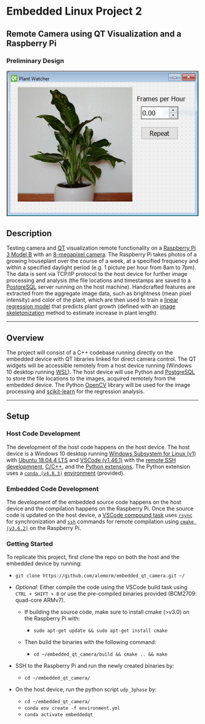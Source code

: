 # Embedded Linux Project 2

## Remote Camera using QT Visualization and a Raspberry Pi

### Preliminary Design

![Sample QT Window][sampleqt]

## Description

Testing camera and [QT] visualization remote functionality on a [Raspberry Pi 3 Model B][raspberrypi] with an [8-megapixel camera][picamera]. The Raspberry Pi takes photos of a growing houseplant over the course of a week, at a specified frequency and within a specified daylight period (e.g. 1 picture per hour from 8am to 7pm). The data is sent via TCP/IP protocol to the host device for further image processing and analysis (the file locations and timestamps are saved to a [PostgreSQL] server running on the host machine). Handcrafted features are extracted from the aggregate image data, such as brightness (mean pixel intensity) and color of the plant, which are then used to train a [linear regression model][linreg] that predicts plant growth (defined with an [image skeletonization][imageskel] method to estimate increase in plant length).

---

## Overview

The project will consist of a C++ codebase running directly on the embedded device with QT libraries linked for direct camera control. The QT widgets will be accessible remotely from a host device running (Windows 10 desktop running [WSL]). The host device will use Python and [PostgreSQL] to store the file locations to the images, acquired remotely from the embedded device. The Python [OpenCV] library will be used for the image processing and [scikit-learn] for the regression analysis.

---

## Setup

### Host Code Development

The development of the host code happens on the host device. The host device is a Windows 10 desktop running [Windows Subsystem for Linux (v1)][wsl] with [Ubuntu 18.04.4 LTS][ubuntu] and [VSCode (v1.46.1)][vscode] with the [remote SSH developmnent][sshext], [C/C++][c++], and the [Python extensions][pythonext]. The Python extension uses a [`conda (v4.8.3)`][conda] [environment] (provided).

### Embedded Code Development

The development of the embedded source code happens on the host device and the compilation happens on the Raspberry Pi.  Once the source code is updated on the host device, a [VSCode compound task][vstasks] uses [`rsync`] for synchronization and [`ssh`] commands for remote compilation using [`cmake (v3.6.2)`][cmake] on the Raspberry Pi.

### Getting Started

To replicate this project, first clone the repo on both the host and the embedded device by running:

- `git clone https://github.com/alemorm/embedded_qt_camera.git ~/`

- *Optional*: Either compile the code using the VSCode build task using `CTRL + SHIFT + B` or use the pre-compiled binaries provided (BCM2709: quad-core ARMv7).
  
  - If building the source code, make sure to install cmake (>v3.0) on the Raspberry Pi with:

    - `sudo apt-get update && sudo apt-get install cmake`
  
  - Then build the binaries with the following command:
  
    - `cd ~/embedded_qt_camera/build && cmake .. && make`

- SSH to the Raspberry Pi and run the newly created binaries by:

  - `cd ~/embedded_qt_camera/`

- On the host device, run the python script `udp_3phase` by:

  - `cd ~/embedded_qt_camera/`
  - `conda env create -f environment.yml`
  - `conda activate embeddedqt`

<!-- Links -->
[sampleqt]: img/sampleqtwindowplant.png
[qt]: https://www.qt.io/product/ui-design-tools
[raspberrypi]: https://www.raspberrypi.org/products/raspberry-pi-3-model-b/
[picamera]: https://www.raspberrypi.org/products/camera-module-v2/
[influxdb]: https://docs.influxdata.com/influxdb/v1.8/introduction/install/
[linreg]: https://en.wikipedia.org/wiki/Linear_regression
[imageskel]: https://en.wikipedia.org/wiki/Morphological_skeleton
[postgresql]: https://www.postgresql.org/about/
[opencv]: https://opencv.org/about/
[scikit-learn]: https://scikit-learn.org/stable/
[vstasks]: .vscode/tasks.json
[cmake]: https://cmake.org/cmake/help/latest/guide/tutorial/index.html
[`ssh`]: https://www.digitalocean.com/community/tutorials/ssh-essentials-working-with-ssh-servers-clients-and-keys
[`rsync`]: https://www.digitalocean.com/community/tutorials/how-to-use-rsync-to-sync-local-and-remote-directories-on-a-vps
[wsl]: https://docs.microsoft.com/en-us/windows/wsl/install-win10
[ubuntu]: https://www.microsoft.com/en-us/p/ubuntu-1804-lts/9n9tngvndl3q
[vscode]: https://code.visualstudio.com/
[sshext]: https://code.visualstudio.com/docs/remote/ssh
[c++]: https://code.visualstudio.com/docs/languages/cpp
[pythonext]: https://code.visualstudio.com/docs/python/python-tutorial
[conda]: https://docs.conda.io/en/latest/miniconda.html
[environment]: environment.yml
